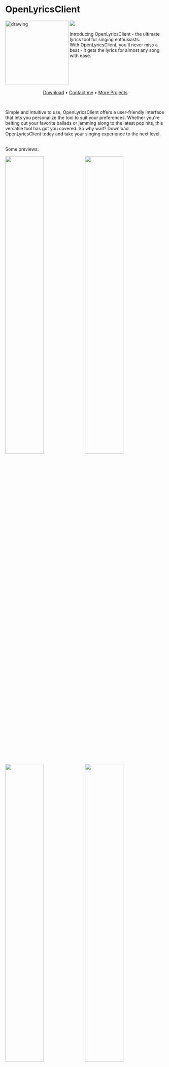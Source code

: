 # OpenLyricsClient
<img src="https://badgen.net/badge/testing/alpha/orange?icon=github" />

<img align="left" src="https://alexh.space/images/openlyricsclient/logo.png" alt="drawing" width="200"/> 
<br>
<br>
Introducing OpenLyricsClient - the ultimate lyrics tool for singing enthusiasts. <br>
With OpenLyricsClient, you'll never miss a beat - it gets the lyrics for almost any song with ease.

<br>
<br>
<br>
<br>
<br>
<br>
<p align="center">
  <a href="https://github.com/AlexanderDotH/OpenLyricsClient/releases/tag/v0.0.2">Download</a>
  <a>&#8226;</a>
  <a href="https://discordapp.com/users/241640038780239873">Contact me</a>
  <a>&#8226;</a>
  <a href="https://github.com/AlexanderDotH">More Projects</a>
</p>

<br>

Simple and intuitive to use, OpenLyricsClient offers a user-friendly interface that lets you personalize the tool to suit your preferences. Whether you're belting out your favorite ballads or jamming along to the latest pop hits, this versatile tool has got you covered. So why wait? Download OpenLyricsClient today and take your singing experience to the next level.
<br>
<br>
 
Some previews:
<p float="center">
  <img src="https://alexh.space/images/openlyricsclient/new/colorfull1-preview.png" width="49%" /> 
  <img src="https://alexh.space/images/openlyricsclient/new/dark2-preview.png" width="49%" />
  <img src="https://alexh.space/images/openlyricsclient/new/colorfull2-preview.png" width="49%" />
  <img src="https://alexh.space/images/openlyricsclient/new/dark2-preview2.png" width="49%" />
</p>

---

You want to blur some things up? Just enable it! Its 2 clicks away!
<p float="center">
  <img src="https://alexh.space/images/openlyricsclient/new/settings_blur.png" width="49%" />
  <img src="https://alexh.space/images/openlyricsclient/new/blur_preview.png" width="49%" />
</p>

---

Don't you ever want to sing along to songs in other languages? Simply use the romanization feature!

Currently Supported languages:
* Japanese
* Korean
* Russian

<p float="center">
  <img src="https://alexh.space/images/openlyricsclient/new/romanization_preview.png" width="70%" />
</p>

---

Did you know that the OpenLyricsClient is the first lyrics client with AI synchronization? I didn't know that either ;). However, the AI sync is only available for OpenLyricsClient Plus and Master members. But feel free to contact me on Discord! I'll give it out if you ask nicely. :D
<p float="center">
  <img src="https://alexh.space/images/openlyricsclient/new/ai_sync_preview1.png" width="49%" />
  <img src="https://alexh.space/images/openlyricsclient/new/ai_sync_preview2.png" width="49%" />
</p>

---

Lets get started by linking you spotify account:

<p float="center">
  <img src="https://alexh.space/images/openlyricsclient/new/spotify_preview.png" width="70%" />
</p>

<br>
Imagine reading this readme until this point
<br>
<br>
